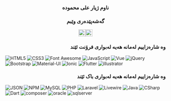 
<h3 align="center">ناوم ژیار علی محمودە</h1>
<h3 align="center">گەشەپێدەری وێبم </h3>



<div style="display:flex;justify-content:center">
<a href="https://fb.com/zhyar.ali.mahmood" target="blank"><img src="https://cdn.iconscout.com/icon/free/png-128/facebook-224-498412.png" height="22" width="22" /></a>
<a href="viber://chat?number=07501520479" target="blank"><img src="https://cdn.iconscout.com/icon/free/png-64/viber-3691232-3073752.png" height="22" width="22" /></a>
</div>

<h3 align="right"><b>وە شارەزاییم لەمانە هەیە لەبواری فرۆنت ئێند</b></h3>

![HTML5](https://img.shields.io/badge/-HTML5-000000?style=flat&logo=html5&logoColor=ffffff&labelColor=E34F26)
![CSS3](https://img.shields.io/badge/-CSS3-000000?style=flat&logo=css3&logoColor=ffffff&labelColor=1572B6) 
![Font Awesome](https://img.shields.io/badge/-font%20awesome-000000?style=flat&logo=font-awesome&logoColor=339AF0&labelColor=ffffff)
![JavaScript](https://img.shields.io/badge/-JavaScript-000000?style=flat&logo=javascript)
![Vue](https://img.shields.io/badge/-Vue%20Js-bluevioletstyle=flat&logo=html5&logoColor=ffffff&labelColor=E34F26)
![jQuery](https://img.shields.io/badge/-jQuery-000000?style=flat&logo=jQuery&logoColor=0769AD&labelColor=ffffff)
![Bootstrap](https://img.shields.io/badge/-Bootstrap-000000?style=flat&logo=bootstrap&logoColor=ffffff&labelColor=563D7C)
![Material-UI](https://img.shields.io/badge/-Material%20UI-000000?style=flat&logo=Material%20UI&logoColor=ffffff&labelColor=0081CB)
![Ionic](https://img.shields.io/badge/-IONIC-000000?style=flat&logo=ionic&logoColor=ffffff&labelColor=458BFF)
![Flutter](https://img.shields.io/badge/-Flutter-000000?style=flat&logo=Flutter&logoColor=ffffff&labelColor=458BFF)
![illustrator](https://img.shields.io/badge/-illustrator-000000?style=flat&logo=illustrator&logoColor=ffffff&labelColor=F79500)


<h3 align="right"><b>وە شارەزاییم لەمانە هەیە لەبواری باک ئێند</b></h3>

![JSON](https://img.shields.io/badge/-JSON-000000?style=flat&logo=JSON&logoColor=000000&labelColor=ffffff)
![NPM](https://img.shields.io/badge/-npm-000000?style=flat&logo=npm&labelColor=ffffff)
![MySQL](https://img.shields.io/badge/-MySQL-000000?style=flat&logo=mysql&labelColor=ffffff)
![PHP](https://img.shields.io/badge/-PHP-000000?style=flat&logo=PHP&logoColor=5466b8&labelColor=ffffff)
![Laravel](https://img.shields.io/badge/-Laravel-000000?style=flat&logo=laravel&logoColor=ffffff&labelColor=FF2D20)
![Livewire](https://img.shields.io/badge/-Livewire-000000?style=flat&logo=Livewire&logoColor=ffffff&labelColor=FF2D20)
![Java](https://img.shields.io/badge/-Java-000000?style=flat&logo=Java&logoColor=ffffff&labelColor=118CC8)
![CSharp](https://img.shields.io/badge/-CSharp-000000?style=flat&logo=CSharp&logoColor=ffffff&labelColor=9C75D5)
![Dart](https://img.shields.io/badge/-Dart-000000?style=flat&logo=Dart&logoColor=ffffff&labelColor=458BFF)
![composer](https://img.shields.io/badge/-composer-000000?style=flat&logo=composer&logoColor=ffffff&labelColor=7C5235)
![oracle](https://img.shields.io/badge/-oracle-000000?style=flat&logo=oracle&logoColor=ffffff&labelColor=7C5235)
![sqlserver](https://img.shields.io/badge/-sqlserver-000000?style=flat&logo=sqlserver&logoColor=ffffff&labelColor=000)

